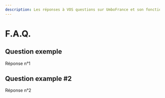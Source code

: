 ```yaml
---
description: Les réponses à VOS questions sur UmboFrance et son fonctionnement. [Proposer ma question](https://forms.gle/dFmdCvDWVDKDJyPU7).
---
```


# F.A.Q.

## Question exemple

Réponse n°1

## Question example \#2

Réponse n°2



